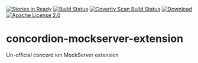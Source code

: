 [![Stories in Ready](https://badge.waffle.io/PetroRavlinko/concordion-mockserver-extension.png?label=ready&title=Ready)](https://waffle.io/PetroRavlinko/concordion-mockserver-extension)
[![Build Status](https://travis-ci.org/PetroRavlinko/concordion-mockserver-extension.svg?branch=master)](https://travis-ci.org/PetroRavlinko/concordion-mockserver-extension)
[![Coverity Scan Build Status](https://scan.coverity.com/projects/12098/badge.svg)](https://scan.coverity.com/projects/petroravlinko-concordion-mockserver-extension)
[ ![Download](https://api.bintray.com/packages/ravlinko/snapshots/concordion-mockserver-extension/images/download.svg) ](https://bintray.com/ravlinko/snapshots/concordion-mockserver-extension/_latestVersion)
[![Apache License 2.0](https://img.shields.io/badge/license-Apache%202.0-blue.svg)](http://www.apache.org/licenses/LICENSE-2.0.html)
# concordion-mockserver-extension
Un-official concord ion MockServer extension
